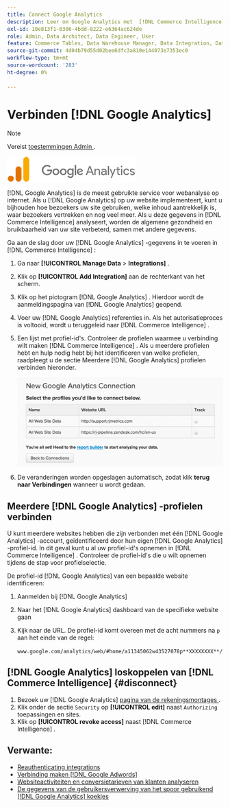 ```yaml
---
title: Connect Google Analytics
description: Leer om Google Analytics met  [!DNL Commerce Intelligence] te verbinden.
exl-id: 10e813f1-0306-4bdd-8222-e6364ac624de
role: Admin, Data Architect, Data Engineer, User
feature: Commerce Tables, Data Warehouse Manager, Data Integration, Data Import/Export
source-git-commit: 4d04b79d55d02bee6dfc3a810e144073e7353ec0
workflow-type: tm+mt
source-wordcount: '283'
ht-degree: 0%

---
```


# Verbinden [!DNL Google Analytics]

>[!NOTE]
>
>Vereist [ toestemmingen Admin ](../../../administrator/user-management/user-management.md).

![ het embleem van Google Analytics ](../../../assets/google-analytics-logo.png)

[!DNL Google Analytics] is de meest gebruikte service voor webanalyse op internet. Als u [!DNL Google Analytics] op uw website implementeert, kunt u bijhouden hoe bezoekers uw site gebruiken, welke inhoud aantrekkelijk is, waar bezoekers vertrekken en nog veel meer. Als u deze gegevens in [!DNL Commerce Intelligence] analyseert, worden de algemene gezondheid en bruikbaarheid van uw site verbeterd, samen met andere gegevens.

Ga aan de slag door uw [!DNL Google Analytics] -gegevens in te voeren in [!DNL Commerce Intelligence] :

1. Ga naar **[!UICONTROL Manage Data** > **Integrations]** .

1. Klik op **[!UICONTROL Add Integration]** aan de rechterkant van het scherm.

1. Klik op het pictogram [!DNL Google Analytics] . Hierdoor wordt de aanmeldingspagina van [!DNL Google Analytics] geopend.

1. Voer uw [!DNL Google Analytics] referenties in. Als het autorisatieproces is voltooid, wordt u teruggeleid naar [!DNL Commerce Intelligence] .

1. Een lijst met profiel-id&#39;s. Controleer de profielen waarmee u verbinding wilt maken [!DNL Commerce Intelligence] . Als u meerdere profielen hebt en hulp nodig hebt bij het identificeren van welke profielen, raadpleegt u de sectie Meerdere [!DNL Google Analytics] profielen verbinden hieronder.

   ![ Google Analytics Admin pagina die profielidentiteitskaart in URL tonen ](../../../assets/list-profile-id.png)<!--{: width="600px"}-->

1. De veranderingen worden opgeslagen automatisch, zodat klik **terug naar Verbindingen** wanneer u wordt gedaan.

## Meerdere [!DNL Google Analytics] -profielen verbinden

U kunt meerdere websites hebben die zijn verbonden met één [!DNL Google Analytics] -account, geïdentificeerd door hun eigen [!DNL Google Analytics] -profiel-id. In dit geval kunt u al uw profiel-id&#39;s opnemen in [!DNL Commerce Intelligence] . Controleer de profiel-id&#39;s die u wilt opnemen tijdens de stap voor profielselectie.

De profiel-id [!DNL Google Analytics] van een bepaalde website identificeren:

1. Aanmelden bij [!DNL Google Analytics]
1. Naar het [!DNL Google Analytics] dashboard van de specifieke website gaan
1. Kijk naar de URL. De profiel-id komt overeen met de acht nummers na `p` aan het einde van de regel:

   `www.google.com/analytics/web/#home/a11345062w43527078p**XXXXXXXX**/`

## [!DNL Google Analytics] loskoppelen van [!DNL Commerce Intelligence] {#disconnect}

1. Bezoek uw [!DNL Google Analytics] [ pagina van de rekeningsmontages ](https://accounts.google.com/).
1. Klik onder de sectie `Security` op **[!UICONTROL edit]** naast `Authorizing` toepassingen en sites.
1. Klik op **[!UICONTROL revoke access]** naast [!DNL Commerce Intelligence] .

## Verwante:

* [ Reauthenticating integrations ](https://experienceleague.adobe.com/docs/commerce-knowledge-base/kb/how-to/mbi-reauthenticating-integrations.html)
* [Verbinding maken  [!DNL Google Adwords]](../integrations/google-adwords.md)
* [Websiteactiviteiten en conversietarieven van klanten analyseren](../../analysis/web-act-cust-conversion.md)
* [De gegevens van de gebruikersverwerving van het spoor gebruikend  [!DNL Google Analytics]  koekjes](../../analysis/google-track-user-acq.md)
